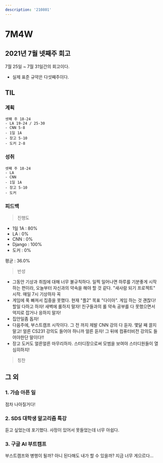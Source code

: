 ```yaml
---
description: '210801'
---
```


# 7M4W

## 2021년 7월 넷째주 회고

7월 25일 ~ 7월 31일간의 회고이다.

* 실제 표준 규약은 다섯째주이다.

## TIL

### 계획

```text
셋째 주 18-24
- LA 19-24 / 25-30 
- CNN 5-8
- 1일 1A
- 장고 5-10
- 도커 2-8
```

### 성취

```text
셋째 주 18-24
- LA
- CNN 
- 1일 1A
- 장고 5-10
- 도커
```

### 피드백

> 진행도

* 1일 1A : 80%
* LA : 0%
* CNN : 0%
* Django : 100%
* 도커 : 0%

평균 : 36.0%

> 반성

* 그동안 기상과 취침에 대해 너무 불규칙하다. 일찍 일어나면 하루를 기분좋게 시작하는 편이라, 오늘부터 자신과의 약속을 해야 할 것 같다. "새사람 되기 프로젝트" 시작. 매일 7시 기상하자 꼭
* 게임에 푹 빠져서 집중을 못했다. 현재 "플2" 목표 "다이아". 게임 하는 것 괜찮다! 할일 다하고 하자! 새벽에 롤하지 말자! 친구들과의 롤 약속 공부를 다 못했으면서 억지로 잡거나 응하지 말자!
* 집안일좀 돕자!
* 다음주에, 부스트캠프 시작이다. 그 전 까지 제발 CNN 강의 다 듣자. 몇달 째 끌지말고! 얼른 CS231 강의도 들어야 하니까 얼른 듣자! 그 뒤에 컴퓨터비전 강의도 들어야한단 말이다!!
* 장고 도커도 얼른얼른 마무리하자. 스터디장으로써 모범을 보여야 스터디원들이 열심히하지!

> 칭찬

## 그 외

### 1. 가슴 아픈 일

점차 나아질거다!

### 2. SDS 대학생 알고리즘 특강

듣고 싶었는데 포기했다. 사정이 있어서 못들었는데 너무 아쉽다.

### 3. 구글 AI 부트캠프

부스트캠프와 병행이 될까? 아니 된다해도 내가 할 수 있을까? 지금 너무 게으르다...



